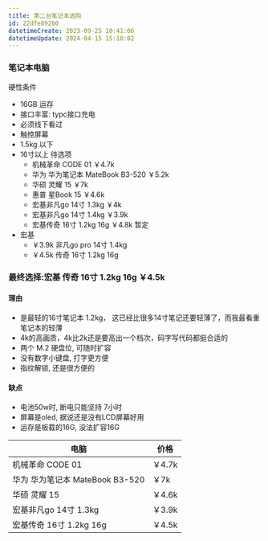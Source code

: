 ```yaml
---
title: 第二台笔记本选购
id: 22dfe89260
datetimeCreate: 2023-09-25 10:41:06
datetimeUpdate: 2024-04-15 15:10:02
---
```

### 笔记本电脑
硬性条件
- 16GB 运存
- 接口丰富: typc接口充电
- 必须线下看过
- 触控屏幕
- 1.5kg 以下
- 16寸以上
待选项
	- 机械革命 CODE 01  ￥4.7k
	- 华为 华为笔记本 MateBook B3-520 ￥5.2k 
	- 华硕 灵耀 15 ￥7k 
	- 惠普 星Book 15 ￥4.6k 
	- 宏基非凡go 14寸 1.3kg ￥4k
	- 宏基非凡go 14寸 1.4kg ￥3.9k 
	- 宏基传奇 16寸 1.2kg 16g ￥4.8k 
暂定
- 宏基 
	- ￥3.9k 非凡go pro 14寸 1.4kg 
	- ￥4.5k 传奇 16寸 1.2kg 16g
### 最终选择:宏基 传奇 16寸 1.2kg 16g ￥4.5k
#### 理由
- 是最轻的16寸笔记本 1.2kg， 这已经比很多14寸笔记还要轻薄了，而我最看重笔记本的轻薄
- 4k的高画质，4k比2k还是要高出一个档次，码字写代码都挺合适的
- 两个 M.2 硬盘位, 可随时扩容
- 没有数字小键盘, 打字更方便
- 指纹解锁, 还是很方便的
#### 缺点
- 电池50w时, 断电只能坚持 7小时
- 屏幕是oled, 据说还是没有LCD屏幕好用
- 运存是板载的16G, 没法扩容16G 

| 电脑 | 价格 |
| --- | --- |
| 机械革命 CODE 01 | ￥4.7k |
| 华为 华为笔记本 MateBook B3-520 | ￥7k |
| 华硕 灵耀 15 | ￥4.6k |
| 宏基非凡go 14寸 1.3kg | ￥3.9k |
| 宏基传奇 16寸 1.2kg 16g | ￥4.5k  |
